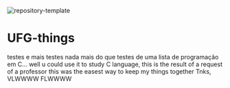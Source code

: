 ![repository-template](https://user-images.githubusercontent.com/25217431/182683086-ed5dbbca-409f-4ddd-9894-8993a5cf881b.png)
# UFG-things
testes e mais testes
nada mais do que testes de uma lista de programação em C...
well u could use it to study C language, this is the result of a request of a professor
this was the easest way to keep my things together
Tnks, VLWWWW FLWWWW
